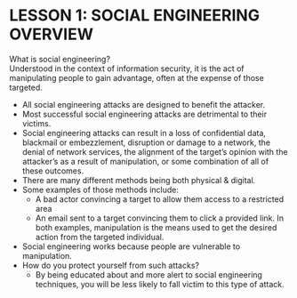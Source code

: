 # LESSON 1: SOCIAL ENGINEERING OVERVIEW #

What is social engineering?   
Understood in the context of information security, it is the act of manipulating people
to gain advantage, often at the expense of those targeted.
- All social engineering attacks are designed to benefit the attacker.
- Most successful social engineering attacks are detrimental to their victims.
- Social engineering attacks can result in a loss of confidential data, blackmail or
embezzlement, disruption or damage to a network, the denial of network services, the alignment of the target’s opinion with the attacker’s as a result of manipulation, or some combination of all of these outcomes.
- There are many different methods being both physical & digital.
- Some examples of those methods include:
  - A bad actor convincing a target to allow them access to a restricted area
  - An email sent to a target convincing them to click a provided link.
In both examples, manipulation is the means used to get the desired action from the targeted individual.
- Social engineering works because people are vulnerable to manipulation.
- How do you protect yourself from such attacks?
    - By being educated about and more alert to social engineering techniques, you will be less likely to fall victim to this type of attack.
